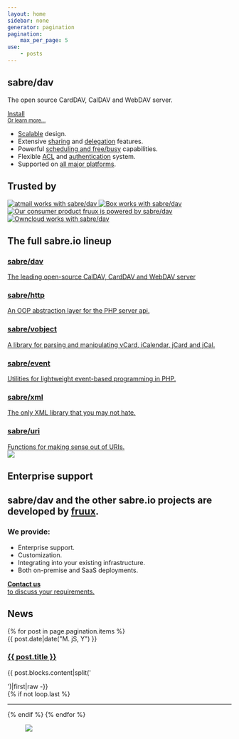 ```yaml
---
layout: home
sidebar: none
generator: pagination
pagination:
    max_per_page: 5
use:
    - posts
---
```

<section class="box box--hero">
    <div class="box-wrapper">
        <h1>sabre/dav</h1>
        <div class="box-text">
            <p>
                The open source CardDAV, CalDAV and WebDAV server.
            </p>
            <a class="install" href="{{ site.url }}/dav/install">
                <i class="fa fa-download"></i>
                Install
            </a>
            <br>
            <a href="{{ site.url }}/dav"><small>Or learn more...</small></a>
        </div>
        <ul class="list-features">
            <li><i class="fa fa-fw fa-rocket"></i><a href="{{ site.url }}/dav/scalability">Scalable</a> design.</li>
            <li><i class="fa fa-fw fa-share-alt"></i>Extensive <a href="{{ site.url }}/dav/caldav-sharing">sharing</a> and <a href="{{ site.url }}/dav/caldav-proxy">delegation</a> features.</li>
            <li><i class="fa fa-fw fa-clock-o"></i>Powerful <a href="{{ site.url }}/dav/scheduling">scheduling and free/busy</a> capabilities.</li>
            <li><i class="fa fa-fw fa-lock"></i>Flexible <a href="{{ site.url }}/dav/acl">ACL</a> and <a href="{{ site.url }}/dav/authentication">authentication</a> system.</li>
            <li><i class="fa fa-fw fa-coffee"></i>Supported on <a href="{{ site.url }}/dav/clients">all major platforms</a>.</li>
        </ul>
    </div>
</section>
<section class="box box--trusted">
    <div class="box-wrapper">
        <h1 class="box-headline">Trusted by</h1>
        <a href="https://www.atmail.com" title="sabre/dav is trusted by atmail.">
            <img src="{{ site.url }}/img/trusted/atmail.png" alt="atmail works with sabre/dav">
        </a><a href="http://tech.blog.box.com/2014/10/in-search-of-an-open-source-webdav-solution/" title="sabre/dav is trusted by Box.">
            <img src="{{ site.url }}/img/trusted/box.png" alt="Box works with sabre/dav">
        </a><a href="https://fruux.com" title="sabre/dav is developed by fruux.">
            <img src="{{ site.url }}/img/trusted/fruux.png" alt="Our consumer product fruux is powered by sabre/dav">
        </a><a href="http://owncloud.org" title="sabre/dav is trusted by ownCloud.">
            <img src="{{ site.url }}/img/trusted/owncloud.png" alt="Owncloud works with sabre/dav">
        </a>
    </div>
</section>
<section class="box box--lineup">
    <div class="box-wrapper">
        <h1 class="box-headline">The full sabre.io lineup</h1>
        <a href="{{ site.url }}/dav">
            <h3>sabre/dav</h3>
            The leading open-source CalDAV, CardDAV and WebDAV server
        </a>
        <a href="{{ site.url }}/http">
            <h3>sabre/http</h3>
            An OOP abstraction layer for the PHP server api.
        </a>
        <a href="{{ site.url }}/vobject">
            <h3>sabre/vobject</h3>
            A library for parsing and manipulating vCard, iCalendar, jCard and jCal.
        </a>
        <a href="{{ site.url }}/event">
            <h3>sabre/event</h3>
            Utilities for lightweight event-based programming in PHP.
        </a>
        <a href="{{ site.url }}/xml">
            <h3>sabre/xml</h3>
            The only XML library that you may not hate.
        </a>
        <a href="{{ site.url }}/uri">
            <h3>sabre/uri</h3>
            Functions for making sense out of URIs.
        </a>
    </div>
</section>
<div class="box box--turquoise">
    <div class="box-wrapper">
        <section class="box box--enterprise">
            <a href="https://fruux.com"><img src="{{ site.url }}/img/fruux_logo.png"></a>
            <h1>Enterprise support</h1>
            <h2>sabre/dav and the other sabre.io projects are developed by <a href="https://fruux.com/">fruux</a>.</h2>
            <div class="promo">
                <h3>We provide:</h3>
                <ul>
                    <li>Enterprise support.</li>
                    <li>Customization.</li>
                    <li>Integrating into your existing infrastructure.</lI>
                    <li>Both on-premise and SaaS deployments.</li>
                </ul>
            </div>
            <a href="mailto:sales@fruux.com" class="bubble">
                <i class="fa fa-2x fa-envelope-o"></i>
                <strong>Contact us</strong> <br>
                to discuss your requirements.
            </a>
        </section>
        <section class="box box--news">
            <h1>News</h1>
            {% for post in page.pagination.items %}
                <article class="blog-entry">
                    <time>{{ post.date|date("M. jS, Y") }}</time>
                    <h1><a href="{{ site.url }}{{ post.url }}">{{ post.title }}</a></h1>
                    {{ post.blocks.content|split('</p>')|first|raw -}}
                </article>
                {% if not loop.last %}<hr />{% endif %}
            {% endfor %}
        </section>
    </div>
</div>
<figure class="bg--cloudy">
    <img src="{{ site.url }}/img/home_background.jpg">
</figure>
